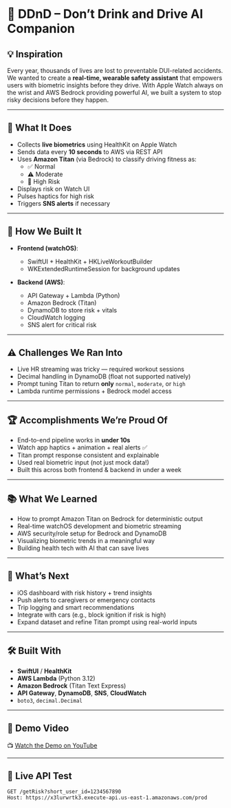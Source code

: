 # 🚗 DDnD – Don’t Drink and Drive AI Companion

## 💡 Inspiration

Every year, thousands of lives are lost to preventable DUI-related accidents. We wanted to create a **real-time, wearable safety assistant** that empowers users with biometric insights before they drive. With Apple Watch always on the wrist and AWS Bedrock providing powerful AI, we built a system to stop risky decisions before they happen.

---

## 🚀 What It Does

- Collects **live biometrics** using HealthKit on Apple Watch
- Sends data every **10 seconds** to AWS via REST API
- Uses **Amazon Titan** (via Bedrock) to classify driving fitness as:
  - ✅ Normal
  - ⚠️ Moderate
  - 🚫 High Risk
- Displays risk on Watch UI
- Pulses haptics for high risk
- Triggers **SNS alerts** if necessary

---

## 🔧 How We Built It

- **Frontend (watchOS)**:
  - SwiftUI + HealthKit + HKLiveWorkoutBuilder
  - WKExtendedRuntimeSession for background updates

- **Backend (AWS)**:
  - API Gateway + Lambda (Python)
  - Amazon Bedrock (Titan)
  - DynamoDB to store risk + vitals
  - CloudWatch logging
  - SNS alert for critical risk

---

## ⚠️ Challenges We Ran Into

- Live HR streaming was tricky — required workout sessions
- Decimal handling in DynamoDB (float not supported natively)
- Prompt tuning Titan to return **only** `normal`, `moderate`, or `high`
- Lambda runtime permissions + Bedrock model access

---

## 🏆 Accomplishments We’re Proud Of

- End-to-end pipeline works in **under 10s**
- Watch app haptics + animation + real alerts ✅
- Titan prompt response consistent and explainable
- Used real biometric input (not just mock data!)
- Built this across both frontend & backend in under a week

---

## 📚 What We Learned

- How to prompt Amazon Titan on Bedrock for deterministic output
- Real-time watchOS development and biometric streaming
- AWS security/role setup for Bedrock and DynamoDB
- Visualizing biometric trends in a meaningful way
- Building health tech with AI that can save lives

---

## 🔮 What’s Next

- iOS dashboard with risk history + trend insights
- Push alerts to caregivers or emergency contacts
- Trip logging and smart recommendations
- Integrate with cars (e.g., block ignition if risk is high)
- Expand dataset and refine Titan prompt using real-world inputs

---

## 🛠 Built With

- **SwiftUI** / **HealthKit**
- **AWS Lambda** (Python 3.12)
- **Amazon Bedrock** (Titan Text Express)
- **API Gateway**, **DynamoDB**, **SNS**, **CloudWatch**
- `boto3`, `decimal.Decimal`

---

## 🎥 Demo Video

📺 [Watch the Demo on YouTube](https://youtu.be/_qWqZ2p4gCg)

---

## 🔗 Live API Test

```http
GET /getRisk?short_user_id=1234567890
Host: https://x3lurwrtk3.execute-api.us-east-1.amazonaws.com/prod
